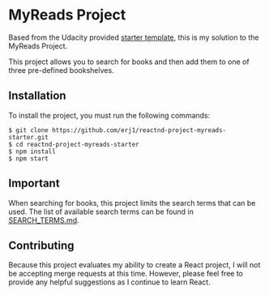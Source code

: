 # MyReads Project

Based from the Udacity provided [starter template](https://github.com/udacity/reactnd-project-myreads-starter), 
this is my solution to the MyReads Project.

This project allows you to search for books and then add them to one of three pre-defined bookshelves.

## Installation

To install the project, you must run the following commands:

```
$ git clone https://github.com/erj1/reactnd-project-myreads-starter.git
$ cd reactnd-project-myreads-starter
$ npm install
$ npm start
```

## Important

When searching for books, this project limits the search terms that can be used.  The list of available search terms
can be found in [SEARCH_TERMS.md](SEARCH_TERMS.md).

## Contributing

Because this project evaluates my ability to create a React project, I will not be accepting merge requests at this time.
However, please feel free to provide any helpful suggestions as I continue to learn React.
